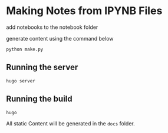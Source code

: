 # Making Notes from IPYNB Files

add notebooks to the notebook folder

generate content using the command below

```
python make.py
```

## Running the server

```
hugo server
```

## Running the build

```
hugo
```

All static Content will be generated in the `docs` folder.